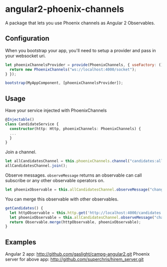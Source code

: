 # angular2-phoenix-channels

A package that lets you use Phoenix channels as Angular 2 Observables.

## Configuration

When you bootstrap your app, you'll need to setup a provider and pass
in your websocket uri.

```javascript
let phoenixChannelsProvider = provide(PhoenixChannels, { useFactory: () => {
  return new PhoenixChannels("ws://localhost:4000/socket");
} });

bootstrap(MyAppComponent, [phoenixChannelsProvider]);
```

## Usage

Have your service injected with PhoenixChannels

```typescript
@Injectable()
class CandidateService {
  constructor(http: Http, phoenixChannels: PhoenixChannels) {
  ...
  }
}
```

Join a channel.

```javascript
let allCandidatesChannel = this.phoenixChannels.channel("candidates:all");
allCandidatesChannel.join();
```

Observe messages. `observeMessage` returns an observable can call subscribe
or any other observable operators on.
```javascript
let phoenixObservable = this.allCandidatesChannel.observeMessage("change").map( (resp) => resp.candidates );
```

You can merge this observable with other observables.

```javascript
getCandidates() {
  let httpObservable = this.http.get('http://localhost:4000/candidates').map( (resp) => resp.json());
  let phoenixObservable = this.allCandidatesChannel.observeMessage("change").map( (resp) => resp.candidates );
  return Observable.merge(httpObservable, phoenixObservable);
}
```

## Examples
Angular 2 app: http://github.com/gaslight/campg-angular2.git
Phoenix server for above app: http://github.com/superchris/hirem_server.git
